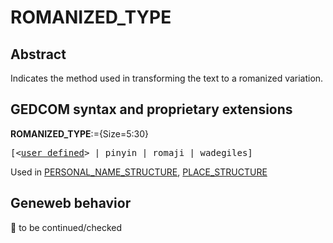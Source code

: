 ﻿<!-- licence GPL V2, cf https://github.com/TitiFix/geneweb -->
# ROMANIZED_TYPE
## Abstract
Indicates the method used in transforming the text to a romanized variation.


## GEDCOM syntax and proprietary extensions

**ROMANIZED_TYPE**:={Size=5:30}
<pre>
[&lt;<a href=Ged.user defined.md>user defined</a>&gt; | pinyin | romaji | wadegiles]
</pre>
Used in <a href=Ged.PERSONAL_NAME_STRUCTURE.md>PERSONAL_NAME_STRUCTURE</a>, <a href=Ged.PLACE_STRUCTURE.md>PLACE_STRUCTURE</a><br />


## Geneweb behavior



🚧 to be continued/checked

